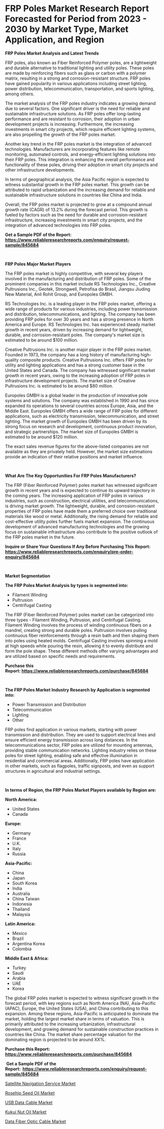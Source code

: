 <p><h1>FRP Poles Market Research Report Forecasted for Period from 2023 -  2030 by Market Type, Market Application, and Region</h1></p><p><strong>FRP Poles Market Analysis and Latest Trends</strong></p>
<p><p>FRP poles, also known as Fiber Reinforced Polymer poles, are a lightweight and durable alternative to traditional lighting and utility poles. These poles are made by reinforcing fibers such as glass or carbon with a polymer matrix, resulting in a strong and corrosion-resistant structure. FRP poles have gained popularity in various applications including street lighting, power distribution, telecommunication, transportation, and sports lighting, among others.</p><p>The market analysis of the FRP poles industry indicates a growing demand due to several factors. One significant driver is the need for reliable and sustainable infrastructure solutions. As FRP poles offer long-lasting performance and are resistant to corrosion, their adoption in urban development projects is increasing. Furthermore, the increasing investments in smart city projects, which require efficient lighting systems, are also propelling the growth of the FRP poles market.</p><p>Another key trend in the FRP poles market is the integration of advanced technologies. Manufacturers are incorporating features like remote monitoring, automated controls, and energy-efficient lighting solutions into their FRP poles. This integration is enhancing the overall performance and functionality of these poles, driving their adoption in smart city projects and other infrastructure developments.</p><p>In terms of geographical analysis, the Asia Pacific region is expected to witness substantial growth in the FRP poles market. This growth can be attributed to rapid urbanization and the increasing demand for reliable and sustainable infrastructure solutions in countries like China and India.</p><p>Overall, the FRP poles market is projected to grow at a compound annual growth rate (CAGR) of 13.2% during the forecast period. This growth is fueled by factors such as the need for durable and corrosion-resistant infrastructure, increasing investments in smart city projects, and the integration of advanced technologies into FRP poles.</p></p>
<p><strong>Get a Sample PDF of the Report:&nbsp; <a href="https://www.reliableresearchreports.com/enquiry/request-sample/845684">https://www.reliableresearchreports.com/enquiry/request-sample/845684</a></strong></p>
<p>&nbsp;</p>
<p><strong>FRP Poles Major Market Players</strong></p>
<p><p>The FRP poles market is highly competitive, with several key players involved in the manufacturing and distribution of FRP poles. Some of the prominent companies in this market include RS Technologies Inc., Creative Pultrusions Inc., Geotek, Strongwell, Petrofisa do Brasil, Jiangsu Jiuding New Material, Anil Rohit Group, and Europoles GMBH.</p><p>RS Technologies Inc. is a leading player in the FRP poles market, offering a wide range of products for various industries, including power transmission and distribution, telecommunications, and lighting. The company has been providing FRP poles for over 30 years and has a strong presence in North America and Europe. RS Technologies Inc. has experienced steady market growth in recent years, driven by increasing demand for lightweight, durable, and corrosion-resistant poles. The company's market size is estimated to be around $100 million.</p><p>Creative Pultrusions Inc. is another major player in the FRP poles market. Founded in 1973, the company has a long history of manufacturing high-quality composite products. Creative Pultrusions Inc. offers FRP poles for utility and lighting applications and has a strong customer base in the United States and Canada. The company has witnessed significant market growth in recent years, owing to the increasing adoption of FRP poles in infrastructure development projects. The market size of Creative Pultrusions Inc. is estimated to be around $80 million.</p><p>Europoles GMBH is a global leader in the production of innovative pole systems and solutions. The company was established in 1990 and has since expanded its operations to several countries across Europe, Asia, and the Middle East. Europoles GMBH offers a wide range of FRP poles for different applications, such as electricity transmission, telecommunication, and street lighting. The market growth of Europoles GMBH has been driven by its strong focus on research and development, continuous product innovation, and strategic partnerships. The market size of Europoles GMBH is estimated to be around $120 million.</p><p>The exact sales revenue figures for the above-listed companies are not available as they are privately held. However, the market size estimations provide an indication of their relative positions and market influence.</p></p>
<p>&nbsp;</p>
<p><strong>What Are The Key Opportunities For FRP Poles Manufacturers?</strong></p>
<p><p>The FRP (Fiber Reinforced Polymer) poles market has witnessed significant growth in recent years and is expected to continue its upward trajectory in the coming years. The increasing application of FRP poles in various industries, such as construction, electrical utilities, and telecommunications, is driving market growth. The lightweight, durable, and corrosion-resistant properties of FRP poles have made them a preferred choice over traditional materials like wood or metal. Additionally, the rising demand for reliable and cost-effective utility poles further fuels market expansion. The continuous development of advanced manufacturing technologies and the growing focus on sustainable infrastructure also contribute to the positive outlook of the FRP poles market in the future.</p></p>
<p><strong>Inquire or Share Your Questions If Any Before Purchasing This Report: <a href="https://www.reliableresearchreports.com/enquiry/pre-order-enquiry/845684">https://www.reliableresearchreports.com/enquiry/pre-order-enquiry/845684</a></strong></p>
<p>&nbsp;</p>
<p><strong>Market Segmentation</strong></p>
<p><strong>The FRP Poles Market Analysis by types is segmented into:</strong></p>
<p><ul><li>Filament Winding</li><li>Pultrusion</li><li>Centrifugal Casting</li></ul></p>
<p><p>The FRP (Fiber Reinforced Polymer) poles market can be categorized into three types - Filament Winding, Pultrusion, and Centrifugal Casting. Filament Winding involves the process of winding continuous fibers on a mandrel, creating strong and durable poles. Pultrusion involves pulling continuous fiber reinforcements through a resin bath and then shaping them into poles using heated molds. Centrifugal Casting involves spinning a mold at high speeds while pouring the resin, allowing it to evenly distribute and form the pole shape. These different methods offer varying advantages and are utilized based on specific needs and requirements.</p></p>
<p><strong>Purchase this Report:&nbsp;<a href="https://www.reliableresearchreports.com/purchase/845684">https://www.reliableresearchreports.com/purchase/845684</a></strong></p>
<p>&nbsp;</p>
<p><strong>The FRP Poles Market Industry Research by Application is segmented into:</strong></p>
<p><ul><li>Power Transmission and Distribution</li><li>Telecommunication</li><li>Lighting</li><li>Other</li></ul></p>
<p><p>FRP poles find application in various markets, starting with power transmission and distribution. They are used to support electrical lines and ensure efficient energy transmission across long distances. In the telecommunications sector, FRP poles are utilized for mounting antennas, providing stable communication networks. Lighting industry relies on these poles for street lighting, enabling safe and effective illumination in residential and commercial areas. Additionally, FRP poles have application in other markets, such as flagpoles, traffic signposts, and even as support structures in agricultural and industrial settings.</p></p>
<p>&nbsp;</p>
<p><strong>In terms of Region, the FRP Poles Market Players available by Region are:</strong></p>
<p>
    <p> <strong> North America: </strong>
        <ul>
            <li>United States</li>
            <li>Canada</li>
        </ul>
        </p> 
    <p> <strong> Europe: </strong>
        <ul>
            <li>Germany</li>
            <li>France</li>
            <li>U.K.</li>
            <li>Italy</li>
            <li>Russia</li>
        </ul>
        </p> 
    <p> <strong> Asia-Pacific: </strong>
        <ul>
            <li>China</li>
            <li>Japan</li>
            <li>South Korea</li>
            <li>India</li>
            <li>Australia</li>
            <li>China Taiwan</li>
            <li>Indonesia</li>
            <li>Thailand</li>
            <li>Malaysia</li>
        </ul>
        </p> 
    <p> <strong> Latin America: </strong>
        <ul>
            <li>Mexico</li>
            <li>Brazil</li>
            <li>Argentina Korea</li>
            <li>Colombia</li>
        </ul>
        </p> 
    <p> <strong> Middle East & Africa: </strong>
        <ul>
            <li>Turkey</li>
            <li>Saudi</li>
            <li>Arabia</li>
            <li>UAE</li>
            <li>Korea</li>
        </ul>
    </p>
    </p>
<p><p>The global FRP poles market is expected to witness significant growth in the forecast period, with key regions such as North America (NA), Asia-Pacific (APAC), Europe, the United States (USA), and China contributing to this expansion. Among these regions, Asia-Pacific is anticipated to dominate the market, holding the largest market share in terms of valuation. This is primarily attributed to the increasing urbanization, infrastructural development, and growing demand for sustainable construction practices in countries like China. The market share percentage valuation for the dominating region is projected to be around XX%.</p></p>
<p><strong>Purchase this Report: <a href="https://www.reliableresearchreports.com/purchase/845684">https://www.reliableresearchreports.com/purchase/845684</a></strong></p>
<p>&nbsp;<strong>Get a Sample PDF of the Report:&nbsp;&nbsp;<a href="https://www.reliableresearchreports.com/enquiry/request-sample/845684">https://www.reliableresearchreports.com/enquiry/request-sample/845684</a></strong></p>
<p><strong></strong></p>
<p><p><a href="https://medium.com/@adolfoadams1988/satellite-navigation-service-market-analysis-and-sze-forecasted-for-period-from-2023-to-2030-004fdedf13b6">Satellite Navigation Service Market</a></p><p><a href="https://github.com/rahu1505/Market-Research-Report-List-1/blob/main/rosehip-seed-oil-market.md">Rosehip Seed Oil Market</a></p><p><a href="https://medium.com/@noemiharvey05/usb-data-cable-market-exploring-market-share-market-trends-and-future-growth-d1bb27063582">USB Data Cable Market</a></p><p><a href="https://github.com/rahu1502/Market-Research-Report-List-1/blob/main/kukui-nut-oil-market.md">Kukui Nut Oil Market</a></p><p><a href="https://medium.com/@roscoemayer1990/data-fiber-optic-cable-market-research-report-its-history-and-forecast-2023-to-2030-c2cb93dbc032">Data Fiber Optic Cable Market</a></p></p>
